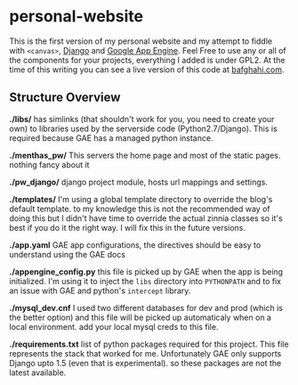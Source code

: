 personal-website
================
This is the first version of my personal website and my attempt to fiddle with
`<canvas>`, [Django](https://www.djangoproject.com/) and [Google App Engine](https://cloud.google.com/appengine/).
Feel Free to use any or all of the components for your projects, everything I added is under GPL2.
At the time of this writing you can see a live version of this code at [bafghahi.com](http://bafghahi.com).

## Structure Overview
**./libs/** has simlinks (that shouldn't work for you, you need to create your own) to libraries used by
the serverside code (Python2.7/Django). This is required because GAE has a managed python instance.

**./menthas_pw/** This servers the home page and most of the static pages. nothing fancy about it

**./pw_django/** django project module, hosts url mappings and settings.

**./templates/** I'm using a global template directory to override the blog's default template. to my knowledge
this is not the recommended way of doing this but I didn't have time to override the actual zinnia classes
so it's best if you do it the right way. I will fix this in the future versions.

**./app.yaml** GAE app configurations, the directives should be easy to understand using the GAE docs

**./appengine_config.py** this file is picked up by GAE when the app is being initialized. I'm using it to
inject the `libs` directory into `PYTHONPATH` and to fix an issue with GAE and python's `intercept` library.

**./mysql_dev.cnf** I used two different databases for dev and prod (which is the better option) and this file
will be picked up automaticaly when on a local environment. add your local mysql creds to this file.

**./requirements.txt** list of python packages required for this project. This file represents the stack that
worked for me. Unfortunately GAE only supports Django upto 1.5 (even that is experimental). so these packages
are not the latest available.
